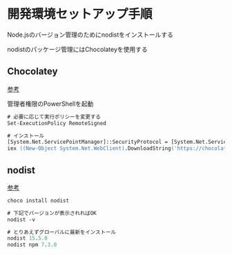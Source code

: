 # 開発環境セットアップ手順

Node.jsのバージョン管理のためにnodistをインストールする

nodistのパッケージ管理にはChocolateyを使用する

## Chocolatey

[参考](https://chocolatey.org/install)

管理者権限のPowerShellを起動

```ps
# 必要に応じて実行ポリシーを変更する
Set-ExecutionPolicy RemoteSigned

# インストール
[System.Net.ServicePointManager]::SecurityProtocol = [System.Net.ServicePointManager]::SecurityProtocol -bor 3072
iex ((New-Object System.Net.WebClient).DownloadString('https://chocolatey.org/install.ps1'))
```

## nodist

[参考](https://github.com/nullivex/nodist#installation)

```ps
choco install nodist

# 下記でバージョンが表示されればOK
nodist -v

# とりあえずグローバルに最新をインストール
nodist 15.5.0
nodist npm 7.3.0
```
